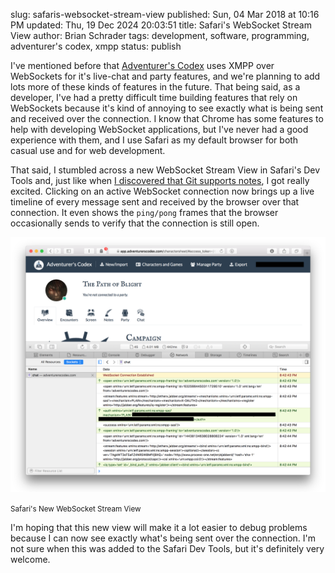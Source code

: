 slug: safaris-websocket-stream-view
published: Sun, 04 Mar 2018 at 10:16 PM
updated: Thu, 19 Dec 2024 20:03:51 
title: Safari's WebSocket Stream View
author: Brian Schrader
tags: development, software, programming, adventurer's codex, xmpp
status: publish

I've mentioned before that [Adventurer's Codex][ac] uses XMPP over WebSockets for it's live-chat and party features, and we're planning to add lots more of these kinds of features in the future. That being said, as a developer, I've had a pretty difficult time building features that rely on WebSockets because it's kind of annoying to see exactly what is being sent and received over the connection. I know that Chrome has some features to help with developing WebSocket applications, but I've never had a good experience with them, and I use Safari as my default browser for both casual use and for web development.

That said, I stumbled across a new WebSocket Stream View in Safari's Dev Tools and, just like when [I discovered that Git supports notes][git-notes], I got really excited. Clicking on an active WebSocket connection now brings up a live timeline of every message sent and received by the browser over that connection. It even shows the `ping/pong` frames that the browser occasionally sends to verify that the connection is still open.

<div class="image-container">
    <img src="/images/blog/safari-websocket-stream-viewer.png"
         alt="safari websocket viewer">
    <p><small>Safari's New WebSocket Stream View</small></p>
</div>

I'm hoping that this new view will make it a lot easier to debug problems because I can now see exactly what's being sent over the connection. I'm not sure when this was added to the Safari Dev Tools, but it's definitely very welcome.


[ac]: https://adventurerscodex.com
[git-notes]: /archive/gits-hidden-feature-notes/

